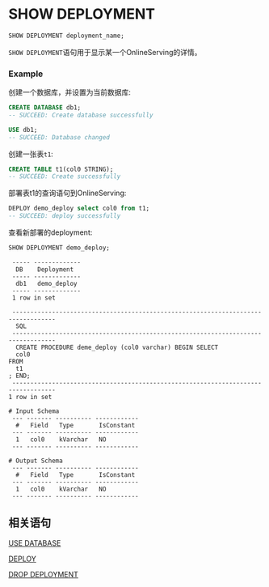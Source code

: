 # SHOW DEPLOYMENT

```SQL
SHOW DEPLOYMENT deployment_name;
```

`SHOW DEPLOYMENT`语句用于显示某一个OnlineServing的详情。

### Example

创建一个数据库，并设置为当前数据库:

```sql
CREATE DATABASE db1;
-- SUCCEED: Create database successfully

USE db1;
-- SUCCEED: Database changed


```

创建一张表`t1`:

```sql
CREATE TABLE t1(col0 STRING);
-- SUCCEED: Create successfully

```

部署表t1的查询语句到OnlineServing:

```sql
DEPLOY demo_deploy select col0 from t1;
-- SUCCEED: deploy successfully
```

查看新部署的deployment:

```sql
SHOW DEPLOYMENT demo_deploy;
```

```
 ----- ------------- 
  DB    Deployment   
 ----- ------------- 
  db1   demo_deploy  
 ----- ------------- 
 1 row in set
 
 ---------------------------------------------------------------------------------- 
  SQL                                                                               
 ---------------------------------------------------------------------------------- 
  CREATE PROCEDURE deme_deploy (col0 varchar) BEGIN SELECT
  col0
FROM
  t1
; END;  
 ---------------------------------------------------------------------------------- 
1 row in set

# Input Schema
 --- ------- ---------- ------------ 
  #   Field   Type       IsConstant  
 --- ------- ---------- ------------ 
  1   col0    kVarchar   NO          
 --- ------- ---------- ------------ 

# Output Schema
 --- ------- ---------- ------------ 
  #   Field   Type       IsConstant  
 --- ------- ---------- ------------ 
  1   col0    kVarchar   NO          
 --- ------- ---------- ------------ 

```

## 相关语句

[USE DATABASE](../ddl/USE_DATABASE_STATEMENT.md)

[DEPLOY ](../deployment_manage/DEPLOY_STATEMENT.md)

[DROP DEPLOYMENT](../deployment_manage/DROP_DEPLOYMENT_STATEMENT.md)

